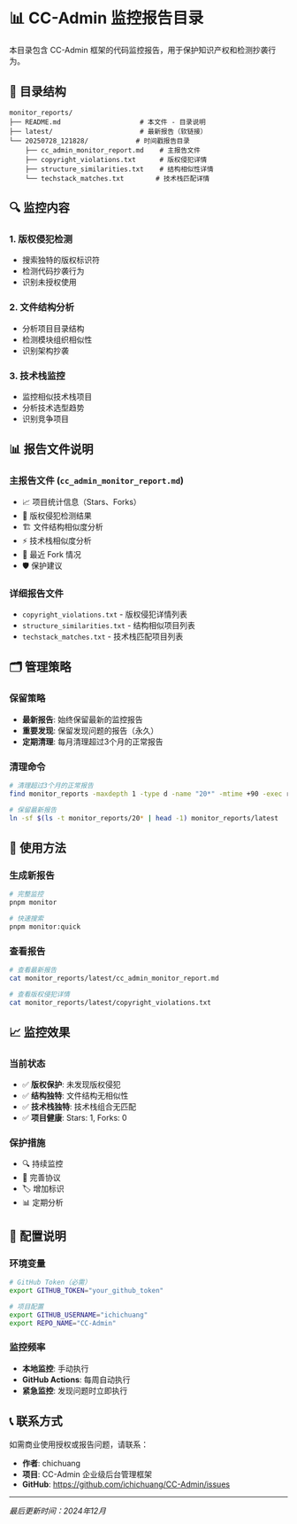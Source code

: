 <!--
  @copyright Copyright (c) 2025 chichuang
  @license 自定义商业限制许可证
  @description CC-Admin 企业级后台管理框架 - 监控报告目录说明
  本文件受版权保护，商业使用需要授权。
-->

# 📊 CC-Admin 监控报告目录

本目录包含 CC-Admin 框架的代码监控报告，用于保护知识产权和检测抄袭行为。

## 📁 目录结构

```
monitor_reports/
├── README.md                    # 本文件 - 目录说明
├── latest/                      # 最新报告（软链接）
└── 20250728_121828/            # 时间戳报告目录
    ├── cc_admin_monitor_report.md    # 主报告文件
    ├── copyright_violations.txt      # 版权侵犯详情
    ├── structure_similarities.txt    # 结构相似性详情
    └── techstack_matches.txt        # 技术栈匹配详情
```

## 🔍 监控内容

### 1. 版权侵犯检测

- 搜索独特的版权标识符
- 检测代码抄袭行为
- 识别未授权使用

### 2. 文件结构分析

- 分析项目目录结构
- 检测模块组织相似性
- 识别架构抄袭

### 3. 技术栈监控

- 监控相似技术栈项目
- 分析技术选型趋势
- 识别竞争项目

## 📊 报告文件说明

### 主报告文件 (`cc_admin_monitor_report.md`)

- 📈 项目统计信息（Stars、Forks）
- 🚨 版权侵犯检测结果
- 🏗️ 文件结构相似度分析
- ⚡ 技术栈相似度分析
- 🍴 最近 Fork 情况
- 🛡️ 保护建议

### 详细报告文件

- `copyright_violations.txt` - 版权侵犯详情列表
- `structure_similarities.txt` - 结构相似项目列表
- `techstack_matches.txt` - 技术栈匹配项目列表

## 🗂️ 管理策略

### 保留策略

- **最新报告**: 始终保留最新的监控报告
- **重要发现**: 保留发现问题的报告（永久）
- **定期清理**: 每月清理超过3个月的正常报告

### 清理命令

```bash
# 清理超过3个月的正常报告
find monitor_reports -maxdepth 1 -type d -name "20*" -mtime +90 -exec rm -rf {} \;

# 保留最新报告
ln -sf $(ls -t monitor_reports/20* | head -1) monitor_reports/latest
```

## 🚀 使用方法

### 生成新报告

```bash
# 完整监控
pnpm monitor

# 快速搜索
pnpm monitor:quick
```

### 查看报告

```bash
# 查看最新报告
cat monitor_reports/latest/cc_admin_monitor_report.md

# 查看版权侵犯详情
cat monitor_reports/latest/copyright_violations.txt
```

## 📈 监控效果

### 当前状态

- ✅ **版权保护**: 未发现版权侵犯
- ✅ **结构独特**: 文件结构无相似性
- ✅ **技术栈独特**: 技术栈组合无匹配
- ✅ **项目健康**: Stars: 1, Forks: 0

### 保护措施

- 🔍 持续监控
- 📄 完善协议
- 🏷️ 增加标识
- 📊 定期分析

## 🔧 配置说明

### 环境变量

```bash
# GitHub Token（必需）
export GITHUB_TOKEN="your_github_token"

# 项目配置
export GITHUB_USERNAME="ichichuang"
export REPO_NAME="CC-Admin"
```

### 监控频率

- **本地监控**: 手动执行
- **GitHub Actions**: 每周自动执行
- **紧急监控**: 发现问题时立即执行

## 📞 联系方式

如需商业使用授权或报告问题，请联系：

- **作者**: chichuang
- **项目**: CC-Admin 企业级后台管理框架
- **GitHub**: https://github.com/ichichuang/CC-Admin/issues

---

_最后更新时间：2024年12月_
